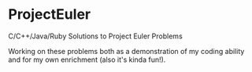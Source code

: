 ProjectEuler
============

C/C++/Java/Ruby Solutions to Project Euler Problems

Working on these problems both as a demonstration of my coding ability and for my own enrichment (also it's kinda fun!).
